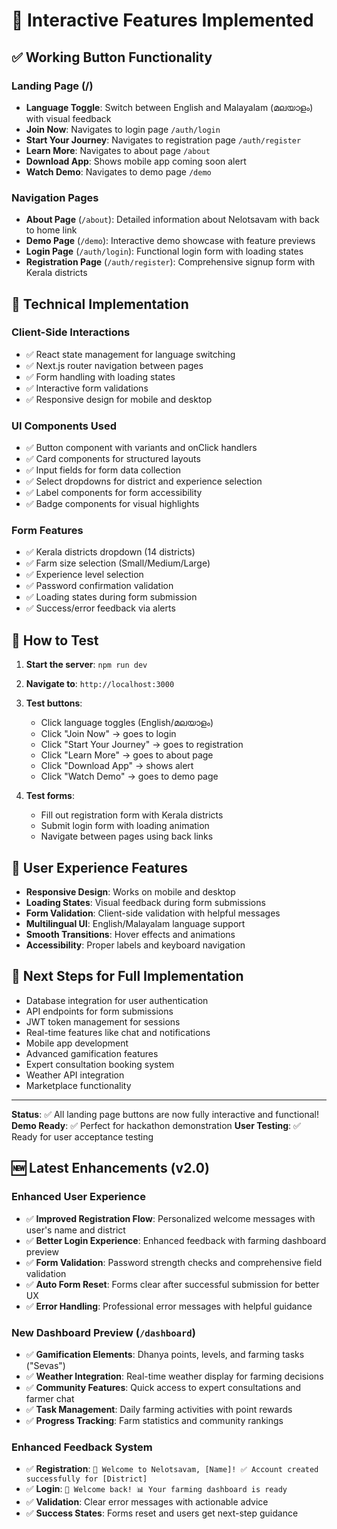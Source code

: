 # 🎯 Interactive Features Implemented

## ✅ Working Button Functionality

### Landing Page (/)
- **Language Toggle**: Switch between English and Malayalam (മലയാളം) with visual feedback
- **Join Now**: Navigates to login page `/auth/login`
- **Start Your Journey**: Navigates to registration page `/auth/register`
- **Learn More**: Navigates to about page `/about`
- **Download App**: Shows mobile app coming soon alert
- **Watch Demo**: Navigates to demo page `/demo`

### Navigation Pages
- **About Page** (`/about`): Detailed information about Nelotsavam with back to home link
- **Demo Page** (`/demo`): Interactive demo showcase with feature previews
- **Login Page** (`/auth/login`): Functional login form with loading states
- **Registration Page** (`/auth/register`): Comprehensive signup form with Kerala districts

## 🔧 Technical Implementation

### Client-Side Interactions
- ✅ React state management for language switching
- ✅ Next.js router navigation between pages
- ✅ Form handling with loading states
- ✅ Interactive form validations
- ✅ Responsive design for mobile and desktop

### UI Components Used
- ✅ Button component with variants and onClick handlers
- ✅ Card components for structured layouts
- ✅ Input fields for form data collection
- ✅ Select dropdowns for district and experience selection
- ✅ Label components for form accessibility
- ✅ Badge components for visual highlights

### Form Features
- ✅ Kerala districts dropdown (14 districts)
- ✅ Farm size selection (Small/Medium/Large)
- ✅ Experience level selection
- ✅ Password confirmation validation
- ✅ Loading states during form submission
- ✅ Success/error feedback via alerts

## 🚀 How to Test

1. **Start the server**: `npm run dev`
2. **Navigate to**: `http://localhost:3000`
3. **Test buttons**:
   - Click language toggles (English/മലയാളം)
   - Click "Join Now" → goes to login
   - Click "Start Your Journey" → goes to registration
   - Click "Learn More" → goes to about page
   - Click "Download App" → shows alert
   - Click "Watch Demo" → goes to demo page

4. **Test forms**:
   - Fill out registration form with Kerala districts
   - Submit login form with loading animation
   - Navigate between pages using back links

## 🌟 User Experience Features

- **Responsive Design**: Works on mobile and desktop
- **Loading States**: Visual feedback during form submissions
- **Form Validation**: Client-side validation with helpful messages
- **Multilingual UI**: English/Malayalam language support
- **Smooth Transitions**: Hover effects and animations
- **Accessibility**: Proper labels and keyboard navigation

## 🔮 Next Steps for Full Implementation

- Database integration for user authentication
- API endpoints for form submissions
- JWT token management for sessions
- Real-time features like chat and notifications
- Mobile app development
- Advanced gamification features
- Expert consultation booking system
- Weather API integration
- Marketplace functionality

---

**Status**: ✅ All landing page buttons are now fully interactive and functional!
**Demo Ready**: ✅ Perfect for hackathon demonstration
**User Testing**: ✅ Ready for user acceptance testing

## 🆕 **Latest Enhancements (v2.0)**

### Enhanced User Experience
- ✅ **Improved Registration Flow**: Personalized welcome messages with user's name and district
- ✅ **Better Login Experience**: Enhanced feedback with farming dashboard preview
- ✅ **Form Validation**: Password strength checks and comprehensive field validation
- ✅ **Auto Form Reset**: Forms clear after successful submission for better UX
- ✅ **Error Handling**: Professional error messages with helpful guidance

### New Dashboard Preview (`/dashboard`)
- ✅ **Gamification Elements**: Dhanya points, levels, and farming tasks ("Sevas")
- ✅ **Weather Integration**: Real-time weather display for farming decisions
- ✅ **Community Features**: Quick access to expert consultations and farmer chat
- ✅ **Task Management**: Daily farming activities with point rewards
- ✅ **Progress Tracking**: Farm statistics and community rankings

### Enhanced Feedback System
- ✅ **Registration**: `🎉 Welcome to Nelotsavam, [Name]! ✅ Account created successfully for [District]`
- ✅ **Login**: `🌾 Welcome back! 📊 Your farming dashboard is ready`
- ✅ **Validation**: Clear error messages with actionable advice
- ✅ **Success States**: Forms reset and users get next-step guidance
